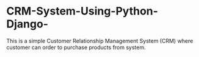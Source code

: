 # CRM-System-Using-Python-Django-
This is a simple Customer Relationship Management System (CRM)
where customer can order to purchase products from system.

